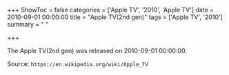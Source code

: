+++
ShowToc = false
categories = ['Apple TV', '2010', 'Apple TV']
date = 2010-09-01 00:00:00
title = "Apple TV(2nd gen)"
tags = ['Apple TV', '2010']
summary = " "

+++

The Apple TV(2nd gen) was released on 2010-09-01 00:00:00.

Source: `https://en.wikipedia.org/wiki/Apple_TV`


